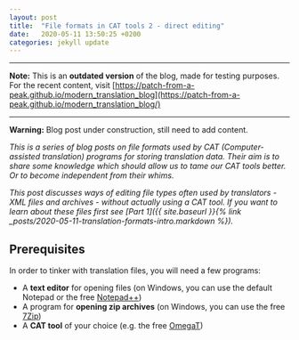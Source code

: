 ```yaml
---
layout: post
title:  "File formats in CAT tools 2 - direct editing"
date:   2020-05-11 13:50:25 +0200
categories: jekyll update
---
```


---
**Note:**
This is an **outdated version** of the blog, made for testing purposes.
For the recent content, visit [https://patch-from-a-peak.github.io/modern_translation_blog](https://patch-from-a-peak.github.io/modern_translation_blog/)

---

**Warning:** Blog post under construction, still need to add content.

*This is a series of blog posts on file formats used by CAT (Computer-assisted translation) programs for storing translation data. Their aim is to share some knowledge which should allow us to tame our CAT tools better. Or to become independent from their whims.*

*This post discusses ways of editing file types often used by translators - XML files and archives - without actually using a CAT tool. If you want to learn about these files first see [Part 1]({{ site.baseurl }}{% link _posts/2020-05-11-translation-formats-intro.markdown %}).*

## Prerequisites

In order to tinker with translation files, you will need a few programs:

- A **text editor** for opening files (on Windows, you can use the default Notepad or the free [Notepad++](https://notepad-plus-plus.org/))
- A program for **opening zip archives** (on Windows, you can use the free [7Zip](https://www.7-zip.org/download.html))
- A **CAT tool** of your choice (e.g. the free [OmegaT](https://omegat.org/download))
